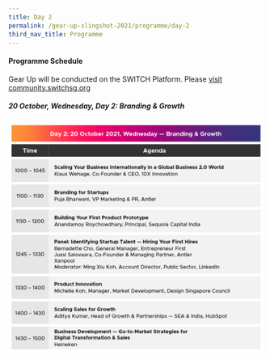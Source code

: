 ```yaml
---
title: Day 2
permalink: /gear-up-slingshot-2021/programme/day-2
third_nav_title: Programme
---
```

#### Programme Schedule
Gear Up will be conducted on the SWITCH Platform. Please [visit community.switchsg.org](https://community.switchsg.org/)

##### 20 October, Wednesday, Day 2: Branding & Growth

![Alt text for image on Isomer site](/images/SLINGSHOT_011021_GUP_Prog_Day_2_v1.png)